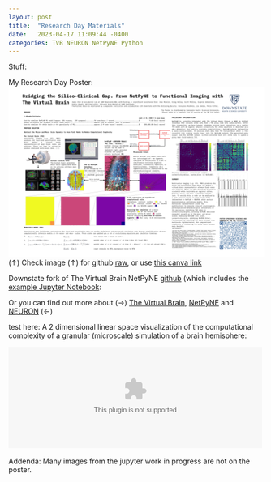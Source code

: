 ```yaml
---
layout: post
title:  "Research Day Materials"
date:   2023-04-17 11:09:44 -0400
categories: TVB NEURON NetPyNE Python
---
```


Stuff:

My Research Day Poster:
[![](https://raw.githubusercontent.com/jchen6727/portal/main/images/res_4_17/poster.png)](https://raw.githubusercontent.com/jchen6727/portal/main/images/res_4_17/poster.png)
(↑) Check image (↑) for github [raw](https://raw.githubusercontent.com/jchen6727/portal/main/images/res_4_17/poster.png), or use [this canva link](https://www.canva.com/design/DAFgZgHzD20/ljwtaBGKzVLwajcSATDf6A/view?utm_content=DAFgZgHzD20&utm_campaign=designshare&utm_medium=link&utm_source=publishsharelink)

Downstate fork of The Virtual Brain NetPyNE [github](https://github.com/suny-downstate-medical-center/tvb-multiscale) (which includes the [example Jupyter Notebook](https://github.com/suny-downstate-medical-center/tvb-multiscale/tree/master/examples/tvb_netpyne/notebooks):

Or you can find out more about (→) [The Virtual Brain](https://www.thevirtualbrain.org/tvb/zwei), [NetPyNE](http://www.netpyne.org) and [NEURON](https://nrn.readthedocs.io/en/8.2.2/) (←)

test here:
[](/docs/assets/res_4_17/poster.png)
A 2 dimensional linear space visualization of the computational complexity of a granular (microscale) simulation of a brain hemisphere:

<html>
<body>

<embed type="html" src="/portal/docs/assets/res_4_17/multiscale_viz.html"  width="500" height="200">

</body>
</html>

Addenda:
Many images from the jupyter work in progress are not on the poster.


